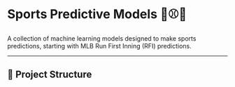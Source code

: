 # Sports Predictive Models 🧠⚾🏀

A collection of machine learning models designed to make sports predictions, starting with MLB Run First Inning (RFI) predictions.

---

## 📂 Project Structure


